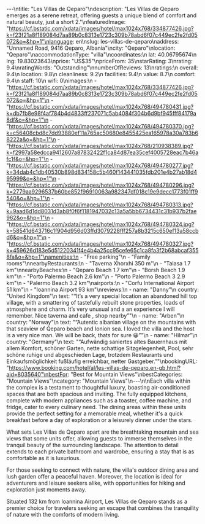 ---\ntitle: "Les Villas de Qeparo"\ndescription: "Les Villas de Qeparo emerges as a serene retreat, offering guests a unique blend of comfort and natural beauty, just a short 2."\nfeaturedImage: "https://cf.bstatic.com/xdata/images/hotel/max1024x768/334877426.jpg?k=f23f21a8f189084d7aa89b0c8313e1723c309b78abd6f07c449ec2fe2fd05072&o=&hp=1"\nlanguage: en\nslug: les-villas-de-qeparo\naddress: "Unnamed Road, 9416 Qeparo, Albania"\ncity: "Qeparo"\nlocation: "Qeparo"\naccommodationType: "villa"\ncoordinates:\n  lat: 40.06795674\n  lng: 19.83023643\nprice: "US$35"\npriceFrom: 35\nstarRating: 3\nrating: 9.4\nratingWords: "Outstanding"\nnumberOfReviews: 13\nratings:\n  overall: 9.4\n  location: 9.8\n  cleanliness: 9.2\n  facilities: 9.4\n  value: 8.7\n  comfort: 9.4\n  staff: 10\n  wifi: 0\nimages:\n  - "https://cf.bstatic.com/xdata/images/hotel/max1024x768/334877426.jpg?k=f23f21a8f189084d7aa89b0c8313e1723c309b78abd6f07c449ec2fe2fd05072&o=&hp=1"\n  - "https://cf.bstatic.com/xdata/images/hotel/max1024x768/494780431.jpg?k=db7fb8e98f4af784b4d4833ff237071c5ab4084f304b6d9bf945fff84179a8df&o=&hp=1"\n  - "https://cf.bstatic.com/xdata/images/hotel/max1024x768/494780370.jpg?k=c56408cbd8c7dd93880ef11a765ac50680e8455425ea165978a30a783b68222a&o=&hp=1"\n  - "https://cf.bstatic.com/xdata/images/hotel/max1024x768/210938389.jpg?k=f2997a58edcca9412607a87832422f1ca84d87ea35cef4005728eac7b46afc1f&o=&hp=1"\n  - "https://cf.bstatic.com/xdata/images/hotel/max1024x768/494780277.jpg?k=34dab4c1db40530b898d834158c5b460f143441035fdb201e4b27ab18d495999&o=&hp=1"\n  - "https://cf.bstatic.com/xdata/images/hotel/max1024x768/494780296.jpg?k=2779aa9296537b60be852f96910063a982347df018c19e9decc1773f01ff9540&o=&hp=1"\n  - "https://cf.bstatic.com/xdata/images/hotel/max1024x768/494780313.jpg?k=9aad6d1dd8031d3ab8f0f6f1181947032c13a5a5bb6734431c31b937b2fae962&o=&hp=1"\n  - "https://cf.bstatic.com/xdata/images/hotel/max1024x768/494780324.jpg?k=58541d643716c1f904d956d03ffd3079228fff257a8b3215c650ef13a58ccbd6&o=&hp=1"\n  - "https://cf.bstatic.com/xdata/images/hotel/max1024x768/494780327.jpg?k=459626d183e5d51220341f4e4b4a25cc95cefe65c1ca8fa3f2b68abcaf3558fa&o=&hp=1"\namenities:\n  - "Free parking"\n  - "Family rooms"\nnearbyRestaurants:\n  - "Taverna Xhorxhi 350 m"\n  - "Talasa 1.7 km"\nnearbyBeaches:\n  - "Qeparo Beach 1.7 km"\n  - "Borsh Beach 1.9 km"\n  - "Porto Palermo Beach 2.6 km"\n  - "Porto Palermo Beach 3 2.9 km"\n  - "Palermo Beach 3.2 km"\nairports:\n  - "Corfu International Airport 51 km"\n  - "Ioannina Airport 93 km"\nreviews:\n  - name: "Danny"\n    country: "United Kingdom"\n    text: "“It’s a very special location an abandoned hill top village, with a smattering of tastefully rebuilt stone properties, loads of atmosphere and charm. It’s very unusual and a an experience I will remember. Nice taverna and cafe , shop nearby”"\n  - name: "Arben"\n    country: "Norway"\n    text: "“Autentic albanian village on the mountains with that seaview of Qeparo beach and Ionion sea. I loved the villa and the host is a very nice man. We will be back, thats for sure 😀”"\n  - name: "Hilmar"\n    country: "Germany"\n    text: "“Aufwändig saniertes altes Bauernhaus mit allem Komfort, schöner Garten, nette schattige Sitzgelegenheit, Pool, sehr schöne ruhige und abgeschieden Lage, trotzdem Restaurants und Einkaufsmöglichkeit fußläufig erreichbar, netter Gastgeber.”"\nbookingURL: "https://www.booking.com/hotel/al/les-villas-de-qeparo.en-gb.html?aid=8035640"\nbestFor: "Best for Mountain Views"\nbestCategories: "Mountain Views"\ncategory: "Mountain Views"\n---\n\nEach villa within the complex is a testament to thoughtful luxury, boasting air-conditioned spaces that are both spacious and inviting. The fully equipped kitchens, complete with modern appliances such as a toaster, coffee machine, and fridge, cater to every culinary need. The dining areas within these units provide the perfect setting for a memorable meal, whether it's a quick breakfast before a day of exploration or a leisurely dinner under the stars.

What sets Les Villas de Qeparo apart are the breathtaking mountain and sea views that some units offer, allowing guests to immerse themselves in the tranquil beauty of the surrounding landscape. The attention to detail extends to each private bathroom and wardrobe, ensuring a stay that is as comfortable as it is luxurious.

For those seeking to connect with nature, the villa's outdoor dining area and lush garden offer a peaceful haven. Moreover, the location is ideal for adventurers and leisure seekers alike, with opportunities for hiking and exploration just moments away.

Situated 132 km from Ioannina Airport, Les Villas de Qeparo stands as a premier choice for travelers seeking an escape that combines the tranquility of nature with the comforts of modern living.